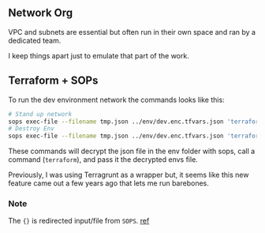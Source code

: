 ## Network Org
VPC and subnets are essential but often run in their own space and ran by a dedicated team. 

I keep things apart just to emulate that part of the work. 

## Terraform + SOPs
To run the dev environment network the commands looks like this:
```sh
# Stand up network
sops exec-file --filename tmp.json ../env/dev.enc.tfvars.json 'terraform apply --var-file={}'
# Destroy Env
sops exec-file --filename tmp.json ../env/dev.enc.tfvars.json 'terraform destroy --var-file={}'
```

These commands will decrypt the json file in the env folder with sops, call a command (`terraform`), and pass it the decrypted envs file. 

Previously, I was using Terragrunt as a wrapper but, it seems like this new feature came out a few years ago that lets me run barebones. 

### Note
The `{}` is redirected input/file from `SOPS`. 
[ref](https://github.com/getsops/sops/pull/761)